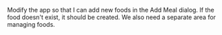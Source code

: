 Modify the app so that I can add new foods in the Add Meal dialog. If the food doesn't exist, it should be created.
We also need a separate area for managing foods.